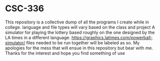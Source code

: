 # CSC-336
This repository is a collective dump of all the programs I create while in college. language and file types will vary based on the class and project
A simulator for playing the lottery based roughly on the one designed by the LA times in a different language. https://graphics.latimes.com/powerball-simulator/
files needed to be run together will be labeled as so. 
My apologies for the mess that will ensue in this repository but bear with me. 
Thanks for the interest and hope you find something of use

